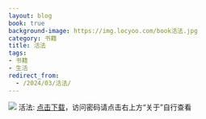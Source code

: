 ```yaml
---
layout: blog
book: true
background-image: https://img.locyoo.com/book活法.jpg
category: 书籍
title: 活法
tags:
- 书籍
- 生活
redirect_from:
  - /2024/03/活法/
---
```

![](https://img.locyoo.com/book活法.jpg)
活法: <a name = "ref1" href="https://url18.ctfile.com/f/50983618-1380724618-008f16?p=3619">点击下载</a>，访问密码请点击右上方“关于”自行查看